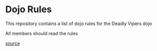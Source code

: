 Dojo Rules
==========

This repository contains a list of dojo rules for the Deadly Vipers dojo

All members should read the rules

[source](https://github.com/deadlyvipers) 
